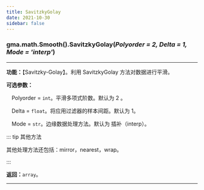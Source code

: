 ```yaml
---
title: SavitzkyGolay
date: 2021-10-30
sidebar: false
---
```


### gma.math.Smooth().**SavitzkyGolay**(*Polyorder = 2, Delta = 1, Mode = 'interp'*)

---

**功能：**【Savitzky-Golay】。利用 SavitzkyGolay 方法对数据进行平滑。

**可选参数：**

&emsp;Polyorder = `int`。平滑多项式阶数。默认为 2 。

&emsp;Delta = `float`。将应用过滤器的样本间距。默认为 1。

&emsp;Mode = `str`。边缘数据处理方法。默认为 插补（interp）。

::: tip 其他方法

其他处理方法还包括：mirror，nearest，wrap。

:::

**返回：**`array`。

---
